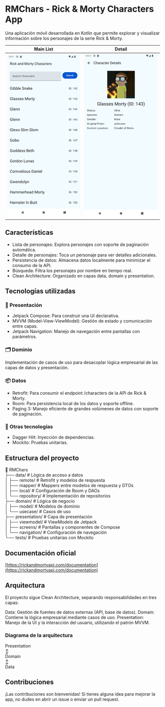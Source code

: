 # RMChars - Rick & Morty Characters App
Una aplicación móvil desarrollada en Kotlin que permite explorar y visualizar información sobre los personajes de la serie Rick & Morty.

Main List        | Detail       
------------- |:-------------:
![alt text](https://github.com/luck-gg/RMChars/blob/main/Screenshot_1749506483.png "Main") | ![alt text](https://github.com/luck-gg/RMChars/blob/main/Screenshot_1749506488.png "Detail")

## Características
- Lista de personajes: Explora personajes con soporte de paginación automática.
- Detalle de personajes: Toca un personaje para ver detalles adicionales.
- Persistencia de datos: Almacena datos localmente para minimizar el consumo de la API.
- Búsqueda: Filtra los personajes por nombre en tiempo real.
- Clean Architecture: Organizado en capas data, domain y presentation.

## Tecnologías utilizadas
### 📱 Presentación
- Jetpack Compose: Para construir una UI declarativa.
- MVVM (Model-View-ViewModel): Gestión de estado y comunicación entre capas.
- Jetpack Navigation: Manejo de navegación entre pantallas con parámetros.
### 🗂 Dominio
Implementación de casos de uso para desacoplar lógica empresarial de las capas de datos y presentación.
### 📦 Datos
- Retrofit: Para consumir el endpoint /characters de la API de Rick & Morty.
- Room: Para persistencia local de los datos y soporte offline.
- Paging 3: Manejo eficiente de grandes volúmenes de datos con soporte de paginación.
### 🔧 Otras tecnologías
- Dagger Hilt: Inyección de dependencias.
- Mockito: Pruebas unitarias.

## Estructura del proyecto
📂 RMChars  
 ├── data/                  # Lógica de acceso a datos  
 │   ├── remote/            # Retrofit y modelos de respuesta  
 │   ├── mapper/            # Mappers entre modelos de respuesta y DTOs  
 │   ├── local/             # Configuración de Room y DAOs  
 │   └── repository/        # Implementación de repositorios  
 ├── domain/                # Lógica de negocio  
 │   ├── model/            # Modelos de dominio  
 │   └── usecase/          # Casos de uso  
 ├── presentation/          # Capa de presentación  
 │   ├── viewmodel/         # ViewModels de Jetpack  
 │   ├── screens/           # Pantallas y componentes de Compose  
 │   └── navigation/        # Configuración de navegación  
 └── tests/                 # Pruebas unitarias con Mockito  

## Documentación oficial

[https://rickandmortyapi.com/documentation](https://rickandmortyapi.com/documentation)

## Arquitectura
El proyecto sigue Clean Architecture, separando responsabilidades en tres capas:

Data: Gestión de fuentes de datos externas (API, base de datos).
Domain: Contiene la lógica empresarial mediante casos de uso.
Presentation: Manejo de la UI y la interacción del usuario, utilizando el patrón MVVM.
### Diagrama de la arquitectura
 Presentation  
     ↕  
  Domain  
     ↕  
   Data
 

## Contribuciones
¡Las contribuciones son bienvenidas! Si tienes alguna idea para mejorar la app, no dudes en abrir un issue o enviar un pull request.
